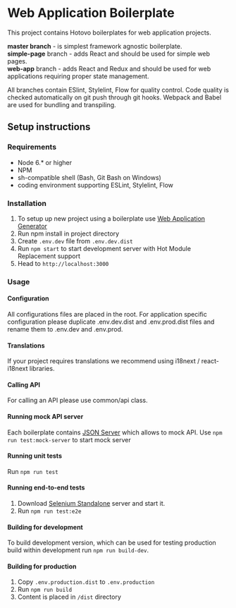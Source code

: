 # Web Application Boilerplate
 This project contains Hotovo boilerplates for web application projects.  
 
 **master branch** - is simplest framework agnostic boilerplate.  
 **simple-page**  branch - adds React and should be used for simple web pages.  
 **web-app**  branch - adds React and Redux and should be used for web applications requiring proper state management.

All branches contain ESlint, Stylelint, Flow for quality control. Code quality is checked automatically on git push through git hooks. Webpack and Babel are used for bundling and transpiling.

## Setup instructions

### Requirements
- Node 6.* or higher
- NPM
- sh-compatible shell (Bash, Git Bash on Windows)
- coding environment supporting ESLint, Stylelint, Flow

### Installation
 1. To setup up new project using a boilerplate use [Web Application Generator](https://bitbucket.org/hotovo/webapplication-generator/)
 2. Run npm install in project directory
 3. Create `.env.dev` file from `.env.dev.dist`
 4. Run `npm start` to start development server with Hot Module Replacement support
 5. Head to `http://localhost:3000`

### Usage

#### Configuration
All configurations files are placed in the root.
For application specific configuration please duplicate .env.dev.dist and .env.prod.dist files and rename them to .env.dev and .env.prod.

#### Translations
If your project requires translations we recommend using i18next / react-i18next libraries.

#### Calling API
For calling an API please use common/api class.

#### Running mock API server
 Each boilerplate contains [JSON Server](https://github.com/typicode/json-server) which allows to mock API.
 Use `npm run test:mock-server` to start mock server

#### Running unit tests
Run `npm run test`

#### Running end-to-end tests
 1. Download [Selenium Standalone](http://www.seleniumhq.org/download/) server and start it.
 2. Run `npm run test:e2e`

#### Building for development
 To build development version, which can be used for testing production build within development  run `npm run build-dev`.

#### Building for production
 1. Copy `.env.production.dist` to `.env.production`
 2. Run `npm run build`
 3. Content is placed in `/dist` directory

